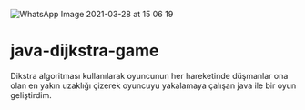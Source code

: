 ![WhatsApp Image 2021-03-28 at 15 06 19](https://user-images.githubusercontent.com/65635963/149913808-ac456553-2321-4597-9544-79686a7e04ca.jpeg)
# java-dijkstra-game
Dikstra algoritması kullanılarak oyuncunun her hareketinde düşmanlar ona olan en yakın uzaklığı çizerek oyuncuyu yakalamaya çalışan java ile bir oyun geliştirdim.
